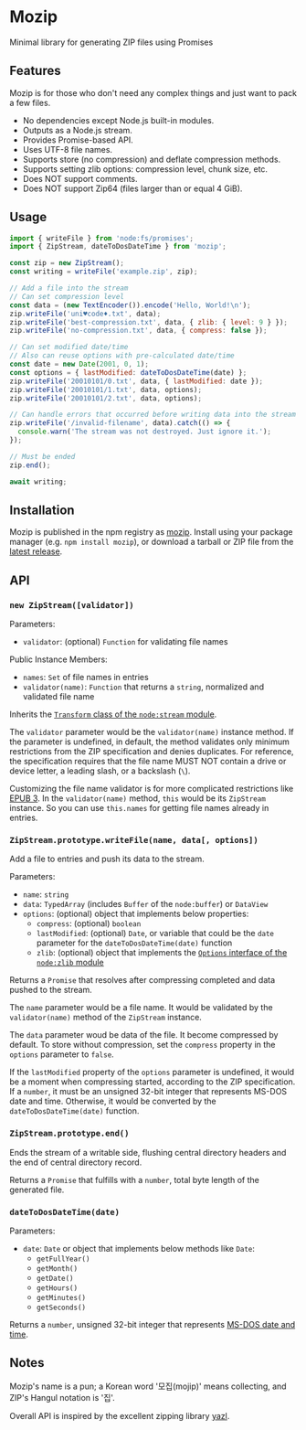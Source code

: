 # Mozip

Minimal library for generating ZIP files using Promises

## Features

Mozip is for those who don't need any complex things and just want to pack a few files.

- No dependencies except Node.js built-in modules.
- Outputs as a Node.js stream.
- Provides Promise-based API.
- Uses UTF-8 file names.
- Supports store (no compression) and deflate compression methods.
- Supports setting zlib options: compression level, chunk size, etc.
- Does NOT support comments.
- Does NOT support Zip64 (files larger than or equal 4 GiB).

## Usage

``` javascript
import { writeFile } from 'node:fs/promises';
import { ZipStream, dateToDosDateTime } from 'mozip';

const zip = new ZipStream();
const writing = writeFile('example.zip', zip);

// Add a file into the stream
// Can set compression level
const data = (new TextEncoder()).encode('Hello, World!\n');
zip.writeFile('uni♥code♦.txt', data);
zip.writeFile('best-compression.txt', data, { zlib: { level: 9 } });
zip.writeFile('no-compression.txt', data, { compress: false });

// Can set modified date/time
// Also can reuse options with pre-calculated date/time
const date = new Date(2001, 0, 1);
const options = { lastModified: dateToDosDateTime(date) };
zip.writeFile('20010101/0.txt', data, { lastModified: date });
zip.writeFile('20010101/1.txt', data, options);
zip.writeFile('20010101/2.txt', data, options);

// Can handle errors that occurred before writing data into the stream
zip.writeFile('/invalid-filename', data).catch(() => {
  console.warn('The stream was not destroyed. Just ignore it.');
});

// Must be ended
zip.end();

await writing;
```

## Installation

Mozip is published in the npm registry as [mozip](https://www.npmjs.com/package/mozip). Install using your package manager (e.g. `npm install mozip`), or download a tarball or ZIP file from the [latest release](https://github.com/ijisol/mozip/releases).

## API

### `new ZipStream([validator])`

Parameters:

- `validator`: (optional) `Function` for validating file names

Public Instance Members:

- `names`: `Set` of file names in entries
- `validator(name)`: `Function` that returns a `string`, normalized and validated file name

Inherits the [`Transform` class of the `node:stream` module](https://nodejs.org/api/stream.html#class-streamtransform).

The `validator` parameter would be the `validator(name)` instance method. If the parameter is undefined, in default, the method validates only minimum restrictions from the ZIP specification and denies duplicates. For reference, the specification requires that the file name MUST NOT contain a drive or device letter, a leading slash, or a backslash (`\`).

Customizing the file name validator is for more complicated restrictions like [EPUB 3](https://www.w3.org/TR/epub-33/#sec-container-filenames). In the `validator(name)` method, `this` would be its `ZipStream` instance. So you can use `this.names` for getting file names already in entries.

### `ZipStream.prototype.writeFile(name, data[, options])`

Add a file to entries and push its data to the stream.

Parameters:

- `name`: `string`
- `data`: `TypedArray` (includes `Buffer` of the `node:buffer`) or `DataView`
- `options`: (optional) object that implements below properties:
  - `compress`: (optional) `boolean`
  - `lastModified`: (optional) `Date`, or variable that could be the `date` parameter for the `dateToDosDateTime(date)` function
  - `zlib`: (optional) object that implements the [`Options` interface of the `node:zlib` module](https://nodejs.org/api/zlib.html#class-options)

Returns a `Promise` that resolves after compressing completed and data pushed to the stream.

The `name` parameter would be a file name. It would be validated by the `validator(name)` method of the `ZipStream` instance.

The `data` parameter woud be data of the file. It become compressed by default. To store without compression, set the `compress` property in the `options` parameter to `false`.

If the `lastModified` property of the `options` parameter is undefined, it would be a moment when compressing started, according to the ZIP specification. If a `number`, it must be an unsigned 32-bit integer that represents MS-DOS date and time. Otherwise, it would be converted by the `dateToDosDateTime(date)` function.

### `ZipStream.prototype.end()`

Ends the stream of a writable side, flushing central directory headers and the end of central directory record.

Returns a `Promise` that fulfills with a `number`, total byte length of the generated file.

### `dateToDosDateTime(date)`

Parameters:

- `date`: `Date` or object that implements below methods like `Date`:
  - `getFullYear()`
  - `getMonth()`
  - `getDate()`
  - `getHours()`
  - `getMinutes()`
  - `getSeconds()`

Returns a `number`, unsigned 32-bit integer that represents [MS-DOS date and time](https://learn.microsoft.com/en-us/windows/win32/api/winbase/nf-winbase-filetimetodosdatetime).

## Notes

Mozip's name is a pun; a Korean word '모집(mojip)' means collecting, and ZIP's Hangul notation is '집'.

Overall API is inspired by the excellent zipping library [yazl](https://github.com/thejoshwolfe/yazl).
